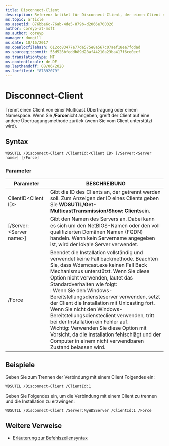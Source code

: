 ```yaml
---
title: Disconnect-Client
description: Referenz Artikel für Disconnect-Client, der einen Client von einer Multicast Übertragung oder einem Namespace trennt.
ms.topic: article
ms.assetid: 876bbe6c-76ab-4de5-879b-d2066e700326
author: coreyp-at-msft
ms.author: coreyp
manager: dongill
ms.date: 10/16/2017
ms.openlocfilehash: 612cc83477e77de575e8a567c07aef18ea7fddad
ms.sourcegitcommit: 53d526bfeddb89d28af44210a23ba417f6ce0ecf
ms.translationtype: MT
ms.contentlocale: de-DE
ms.lasthandoff: 08/06/2020
ms.locfileid: "87892079"
---
```

# <a name="disconnect-client"></a>Disconnect-Client

Trennt einen Client von einer Multicast Übertragung oder einem Namespace. Wenn Sie **/Force**nicht angeben, greift der Client auf eine andere Übertragungsmethode zurück (wenn Sie vom Client unterstützt wird).

## <a name="syntax"></a>Syntax

```
WDSUTIL /Disconnect-Client /ClientId:<Client ID> [/Server:<Server name>] [/Force]
```

### <a name="parameters"></a>Parameter

|Parameter|BESCHREIBUNG|
|---------|-----------|
|ClientID\<Client ID>|Gibt die ID des Clients an, der getrennt werden soll. Zum Anzeigen der ID eines Clients geben Sie **WDSUTIL/Get-MulticastTransmission/Show: Clients**ein.|
|[/Server:\<Server name>]|Gibt den Namen des Servers an. Dabei kann es sich um den NetBIOS-Namen oder den voll qualifizierten Domänen Namen (FQDN) handeln. Wenn kein Servername angegeben ist, wird der lokale Server verwendet.|
|/Force|Beendet die Installation vollständig und verwendet keine Fall backmethode. Beachten Sie, dass Wdsmcast.exe keinen Fall Back Mechanismus unterstützt. Wenn Sie diese Option nicht verwenden, lautet das Standardverhalten wie folgt:</br>: Wenn Sie den Windows-Bereitstellungsdiensteserver verwenden, setzt der Client die Installation mit Unicasting fort.</br>Wenn Sie nicht den Windows-Bereitstellungsdiensteclient verwenden, tritt bei der Installation ein Fehler auf.</br>Wichtig: Verwenden Sie diese Option mit Vorsicht, da die Installation fehlschlägt und der Computer in einem nicht verwendbaren Zustand belassen wird.|

## <a name="examples"></a>Beispiele

Geben Sie zum Trennen der Verbindung mit einem Client Folgendes ein:
```
WDSUTIL /Disconnect-Client /ClientId:1
```
Geben Sie Folgendes ein, um die Verbindung mit einem Client zu trennen und die Installation zu erzwingen:
```
WDSUTIL /Disconnect-Client /Server:MyWDSServer /ClientId:1 /Force
```

## <a name="additional-references"></a>Weitere Verweise

- [Erläuterung zur Befehlszeilensyntax](command-line-syntax-key.md)